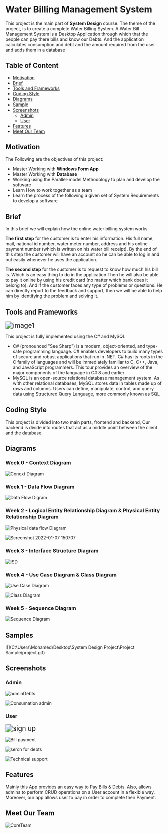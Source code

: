# **Water Billing Management System**

This project is the main part of **System Design** course. The theme of the project, is to create a complete Water Billing System. A Water Bill Management System is a Desktop Application through which that the people can pay there bills and know our Debts. And the application calculates consumption and debt and the amount required from the user and adds them in a database

## Table of Content

- [Motivation](#Motivation)
- [Brief](#Brief)
- [Tools and Frameworks](#Tools-and-Frameworks)
- [Coding Style](#Coding-Style)
- [Diagrams](#Diagrams)
- [Sample](#Sample)
- [Screenshots](#Screenshots)
  - [Admin](#Admin)
  - [User](#User)
- [Features](#Features)
- [Meet Our Team](#Meet-Our-Team)

##  Motivation

The Following are the objectives of this project:

- Master Working with **Windows Form App**
- Master Working with **Database**
- Working using the Parallel-model Methodology to plan and develop the software
- Learn How to work together as a team 
- Learn the process of the following a given set of System Requirements to develop a software

## Brief

In this brief we will explain how the online water  billing system works.

**The first step** for the customer is to enter his  information. His full name, mail, national id number,  water meter number, address and his online payment  number (which is written on his water bill receipt). By the end of this step the customer will have an  account so he can be able to log in and out easily  whenever he uses the application.

**The second step** for the customer is to request to  know how much his bill is. Which is an easy thing to  do in the application Then he will also be able to pay it online by using his  credit card (no matter which bank does it belong to).  And if the customer faces any type of problems or  questions. He can directly report to the feedback and  support, then we will be able to help him by  identifying the problem and solving it.

## Tools and Frameworks

<img src="https://user-images.githubusercontent.com/77099631/148654098-a0255981-d032-42fc-a823-7e7af801392e.jpeg" alt="image1" style="zoom:150%;" />



This project is fully implemented using the C# and MySQL

- C# (pronounced "See Sharp") is a modern, object-oriented, and type-safe programming language. C# enables developers to build many types of secure and robust applications that run in .NET. C# has its roots in the C family of languages and will be immediately familiar to C, C++, Java, and JavaScript programmers. This tour provides an overview of the major components of the language in C# 8 and earlier
- MySQL is an open-source relational database management system. As with other relational databases, MySQL stores data in tables made up of rows and columns. Users can define, manipulate, control, and query data using Structured Query Language, more commonly known as SQL

## Coding Style

This project is divided into two main parts, frontend and backend,  Our backend is divide into routes that act as a middle point between the client and the database.

## Diagrams

### Week 0 - Context Diagram

![Conext Diagram](https://user-images.githubusercontent.com/77099631/148654116-8cdfe602-f9f8-4612-916c-25ed72badc3f.JPG)

### Week 1 - Data Flow Diagram

![Data Flow Digram](https://user-images.githubusercontent.com/77099631/148654148-12e82ba9-ec5f-4967-b5bc-393cfcf1359f.jpeg)

### Week 2  - Logical Entity Relationship Diagram & Physical Entity Relationship Diagram

![Physical data flow Diagram](https://user-images.githubusercontent.com/77099631/148654177-6235d7cd-35d3-4a3e-a943-faf0f0c10015.JPG)

![Screenshot 2022-01-07 150707](https://user-images.githubusercontent.com/77099631/148654250-2c105293-8b40-4387-b16c-2410cd3b026e.jpg) 

### Week 3 - Interface Structure Diagram

![ISD](https://user-images.githubusercontent.com/77099631/148654293-6035fd1e-90b9-45d3-88be-d795f91f3d74.JPG)

### Week 4 - Use Case Diagram & Class Diagram

![Use Case Diagram](https://user-images.githubusercontent.com/77099631/148654309-b66fcd4e-f2d5-4f58-a164-6c343d17fa0d.JPG)

![Class Diagram](https://user-images.githubusercontent.com/77099631/148654314-5cfea9a2-881f-4c9e-99d4-93fbda31b99d.JPG)

### Week 5 - Sequence Diagram

![Sequence Diagram](https://user-images.githubusercontent.com/77099631/148654334-47f80005-4813-45b2-95e2-3404369f9b82.JPG)

## Samples

![](C:\Users\Mohamed\Desktop\System Design Project\Project Sample\project.gif)

## Screenshots

### Admin

![adminDebts](https://user-images.githubusercontent.com/77099631/148654510-e77e11f5-bd0b-438f-a0cf-0640b52003d7.jpg)

![Consumation admin](https://user-images.githubusercontent.com/77099631/148654520-eba6e27e-0721-4a93-8cf4-69896a536563.jpg)

### User

<img src="https://user-images.githubusercontent.com/77099631/148654535-8ccc34f1-449d-4653-bb0e-160c46a1b99a.jpg" alt="sign up" style="zoom:150%;" />

![Bill payment](https://user-images.githubusercontent.com/77099631/148654553-672f7325-8002-4929-88f6-5cd7b7b38658.jpg)

![serch for debts](https://user-images.githubusercontent.com/77099631/148654573-183ef1fb-da44-4b81-b164-000821fa18db.jpg)

![Technical support](https://user-images.githubusercontent.com/77099631/148654593-172595e1-b3db-4484-84b7-2d9f14783672.jpg)

## Features

Mainly this App provides an easy way to Pay Bills & Debts. Also, allows admins to perform CRUD operations on a User account in a flexible way. Moreover, our app allows user to pay in order to complete their Payment.

## Meet Our Team

![CoreTeam](https://user-images.githubusercontent.com/77099631/148654602-1376dcfb-911a-4cfa-bbfc-9924bc0a7b12.jpg)
